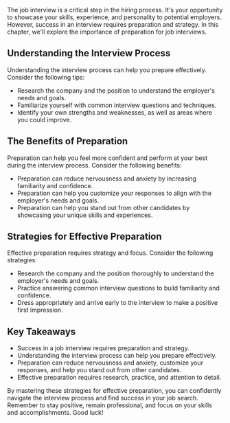 
The job interview is a critical step in the hiring process. It's your opportunity to showcase your skills, experience, and personality to potential employers. However, success in an interview requires preparation and strategy. In this chapter, we'll explore the importance of preparation for job interviews.

Understanding the Interview Process
-----------------------------------

Understanding the interview process can help you prepare effectively. Consider the following tips:

* Research the company and the position to understand the employer's needs and goals.
* Familiarize yourself with common interview questions and techniques.
* Identify your own strengths and weaknesses, as well as areas where you could improve.

The Benefits of Preparation
---------------------------

Preparation can help you feel more confident and perform at your best during the interview process. Consider the following benefits:

* Preparation can reduce nervousness and anxiety by increasing familiarity and confidence.
* Preparation can help you customize your responses to align with the employer's needs and goals.
* Preparation can help you stand out from other candidates by showcasing your unique skills and experiences.

Strategies for Effective Preparation
------------------------------------

Effective preparation requires strategy and focus. Consider the following strategies:

* Research the company and the position thoroughly to understand the employer's needs and goals.
* Practice answering common interview questions to build familiarity and confidence.
* Dress appropriately and arrive early to the interview to make a positive first impression.

Key Takeaways
-------------

* Success in a job interview requires preparation and strategy.
* Understanding the interview process can help you prepare effectively.
* Preparation can reduce nervousness and anxiety, customize your responses, and help you stand out from other candidates.
* Effective preparation requires research, practice, and attention to detail.

By mastering these strategies for effective preparation, you can confidently navigate the interview process and find success in your job search. Remember to stay positive, remain professional, and focus on your skills and accomplishments. Good luck!
